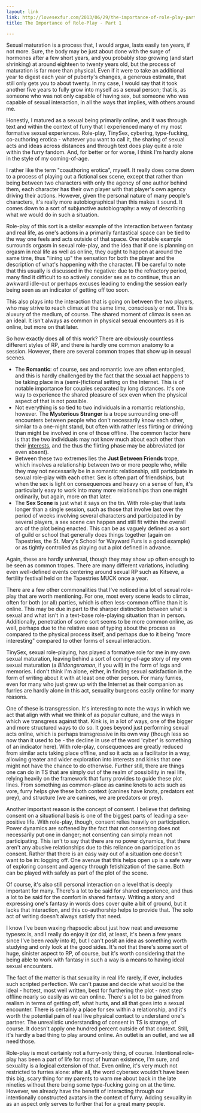 ```yaml
---
layout: link
link: http://lovesexfur.com/2013/06/29/the-importance-of-role-play-part-1/
title: The Importance of Role-Play - Part 1

---
```


Sexual maturation is a process that, I would argue, lasts easily ten years, if
not more.  Sure, the body may be just about done with the surge of hormones
after a few short years, and you probably stop growing (and start shrinking) at
around eighteen to twenty years old, but the process of maturation is far more
than physical.  Even if it were to take an additional year to digest each year
of puberty's changes, a generous estimate, that still only gets you to about
twenty.  In my case, I would say that it took another five years to fully grow
into myself as a sexual person; that is, as someone who was not only capable of
having sex, but someone who was capable of sexual interaction, in all the ways
that implies, with others around me.

Honestly, I matured as a sexual being primarily online, and it was through text
and within the context of furry that I experienced many of my most formative
sexual experiences.  Role-play, TinySex, cybering, type-fucking, co-authoring
erotica - whatever you want to call it, the sharing of sexual acts and ideas
across distances and through text does play quite a role within the furry
fandom.  And, for better or for worse, I think I'm hardly alone in the style of
my coming-of-age.<!--more-->

I rather like the term "coauthoring erotica", myself.  It really does come down
to a process of playing out a fictional sex scene, except that rather than being
between two characters with only the agency of one author behind them, each
character has their own player with that player's own agency driving their
actions.  However, given the personal nature of many people's characters, it's
really more autobiographical than this makes it sound.  It comes down to a sort
of subjunctive autobiography: a way of describing what we would do in such a
situation.

Role-play of this sort is a stellar example of the interaction between fantasy
and real life, as one's actions in a primarily fantastical space can be tied to
the way one feels and acts outside of that space.  One notable example surrounds
orgasm in sexual role-play, and the idea that if one is planning on orgasm in
real life as well as online, they ought to happen at around the same time, thus
"lining up" the sensation for both the player and the description of what's
happening with the character. I'll be careful to note that this usually is
discussed in the negative: due to the refractory period, many find it difficult
to so actively consider sex as to continue, thus an awkward idle-out or perhaps
excuses leading to ending the session early being seen as an indicator of
getting off too soon.  

This also plays into the interaction that is going on between the two players,
who may strive to reach climax at the same time, consciously or not.  This is
aluxury of the medium, of course.  The shared moment of climax is seen as an
ideal. It isn't always as common in physical sexual encounters as it is online,
but more on that later.

So how exactly does all of this work?  There are obviously countless different
styles of RP, and there is hardly one common anatomy to a session.  However,
there are several common tropes that show up in sexual scenes.

* The **Romantic**: of course, sex and romantic love are often entangled, and
this is hardly challenged by the fact that the sexual act happens to be taking
place in a (semi-)fictional setting on the Internet.  This is of notable
importance for couples separated by long distances.  It's one way to experience
the shared pleasure of sex even when the physical aspect of that is not
possible. 
* Not everything is so tied to two individuals in a romantic relationship,
however. The **Mysterious Stranger** is a trope surrounding one-off encounters
between people who don't necessarily know each other, similar to a one-night
stand, but often with rather less flirting or drinking than might be involved in
one of those offline.  The common factor here is that the two individuals may
not know much about each other than their [interests][1], and the thus the
flirting phase may be abbreviated (or even absent). 
* Between these two extremes lies the **Just Between Friends** trope, which
involves a relationship between two or more people who, while they may not
necessarily be in a romantic relationship, still participate in sexual role-play
with each other.  Sex is often part of friendships, but when the sex is light on
consequences and heavy on a sense of fun, it's particularly easy to work into
many more relationships than one might ordinarily, but again, more on that
later. 
* The **Sex Scene** is just what it says on the tin.  With role-play that lasts
longer than a single session, such as those that involve last over the period of
weeks involving several characters and participated in by several players, a sex
scene can happen and still fit within the overall arc of the plot being enacted.
This can be as vaguely defined as a sort of guild or school that generally does
things together (again on Tapestries, the St. Mary's School for Wayward Furs is
a good example) or as tightly controlled as playing out a plot defined in
advance.

Again, these are hardly universal, though they may show up often enough to be
seen as common tropes.  There are many different variations, including even
well-defined events centering around sexual RP such as Kitseve, a fertility
festival held on the Tapestries MUCK once a year.

There are a few other commonalities that I've noticed in a lot of sexual
role-play that are worth mentioning.  For one, most every scene leads to climax,
often for both (or all) parties, which is often less-common offline than it is
online.  This may be due in part to the sharper distinction between what is
sexual and what isn't in a text-base role-playing situation than in person.
Additionally, penetration of some sort seems to be more common online, as well,
perhaps due to the relative ease of typing about the process as compared to the
physical process itself, and perhaps due to it being "more interesting" compared
to other forms of sexual interaction.

TinySex, sexual role-playing, has played a formative role for me in my own
sexual maturation, leaving behind a sort of coming-of-age story of my own sexual
maturation (a *Bildongsroman*, if you will) in the form of logs and memories.  I
don't think I'm alone, either, in finding sexual satisfaction in the form of
writing about it with at least one other person.  For many furries, even for
many who just grew up with the Internet as their companion as furries are hardly
alone in this act, sexuality burgeons easily online for many reasons.

One of these is transgression.  It's interesting to note the ways in which we
act that align with what we think of as popular culture, and the ways in which
we transgress against that.  Kink is, in a lot of ways, one of the bigger and
more structured ways to do so.  It goes beyond just performing sexual acts
online, which is perhaps transgressive in its own way (though less so now than
it used to be - the decline in use of the word 'cyber' is something of an
indicator here).  With role-play, consequences are greatly reduced from similar
acts taking place offline, and so it acts as a facilitator in a way, allowing
greater and wider exploration into interests and kinks that one might not have
the chance to do otherwise.  Further still, there are things one can do in TS
that are simply out of the realm of possibility in real life, relying heavily on
the framework that furry provides to guide these plot lines.  From something as
common-place as canine knots to acts such as vore, furry helps give these both
context (canines have knots, predators eat prey), and structure (we are canines,
we are predators or prey).

Another important reason is the concept of consent.  I believe that defining
consent on a situational basis is one of the biggest parts of leading a
sex-positive life.  With role-play, though, consent relies heavily on
participation.  Power dynamics are softened by the fact that not consenting does
not necessarily put one in danger; not consenting can simply mean not
participating.  This isn't to say that there are no power dynamics, that there
aren't any abusive relationships due to this reliance on participation as
consent.  Rather that there is an easy way out of a situation one doesn't want
to be in: logging off.  One avenue that this helps open up is a safe way of
exploring consent and agency through fetishization of the same.  Both can be
played with safely as part of the plot of the scene.

Of course, it's also still personal interaction on a level that is deeply
important for many.  There's a lot to be said for shared experience, and thus a
lot to be said for the comfort in shared fantasy.  Writing a story and
expressing one's fantasy in words does cover quite a bit of ground, but it lacks
that interaction, and this co-authorship helps to provide that.  The solo act of
writing doesn't always satisfy that need.

I know I've been waxing rhapsodic about just how neat and awesome typesex is,
and I really do enjoy it (or did, at least, it's been a few years since I've
been *really* into it), but I can't posit an idea as something worth studying
and only look at the good sides.  It's not that there's some sort of huge,
sinister aspect to RP, of course, but it's worth considering that the being able
to work with fantasy in such a way is a means to having ideal sexual encounters.

The fact of the matter is that sexuality in real life rarely, if ever, includes
such scripted perfection.  We can't pause and decide what would be the ideal -
hottest, most well written, best for furthering the plot - next step offline
nearly so easily as we can online.  There's a lot to be gained from realism in
terms of getting off, what hurts, and all that goes into a sexual encounter.
There is certainly a place for sex within a relationship, and it's worth the
potential pain of real live physical contact to understand one's partner. The
unrealistic understanding of consent in TS is strange, of course.  It doesn't
apply one hundred percent outside of that context. Still, it's hardly a bad
thing to play around online.  An outlet is an outlet, and we all need those. 

Role-play is most certainly not a furry-only thing, of course.  Intentional
role-play has been a part of life for most of human existence, I'm sure, and
sexuality is a logical extension of that.  Even online, it's very much not
restricted to furries alone: after all, the word cybersex wouldn't have been
this big, scary thing for my parents to warn me about back in the late nineties
without there being some type-fucking going on at the time.  However, we already
have the benefit of interacting through our intentionally constructed avatars in
the context of furry.  Adding sexuality in as an aspect only serves to further
that for a great many people.

[1]: http://adjectivespecies.com/wp-content/uploads/2011/11/Tapestries_Flow.png
